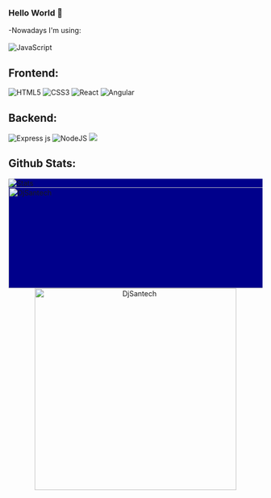 ### Hello World 👋
-Nowadays I'm using:</br></br>
![JavaScript](https://img.shields.io/badge/javascript-%23323330.svg?style=for-the-badge&logo=javascript&logoColor=%23F7DF1E)  
## Frontend:
![HTML5](https://img.shields.io/badge/html5-%23E34F26.svg?style=for-the-badge&logo=html5&logoColor=white) ![CSS3](https://img.shields.io/badge/css3-%231572B6.svg?style=for-the-badge&logo=css3&logoColor=white)  ![React](https://img.shields.io/badge/react-%2320232a.svg?style=for-the-badge&logo=react&logoColor=%2361DAFB)  ![Angular](https://img.shields.io/badge/Angular-DD0031?style=for-the-badge&logo=angular&logoColor=white)

## Backend:
![Express js](https://img.shields.io/badge/Express.js-000000?style=for-the-badge&logo=express&logoColor=white) ![NodeJS](https://img.shields.io/badge/node.js-6DA55F?style=for-the-badge&logo=node.js&logoColor=white) 
<img src="https://img.shields.io/badge/NODEMON-%23323330.svg?style=for-the-badge&logo=nodemon&logoColor=red">
## <b>Github Stats</b>:
<div align="left" style="background-color: #00008B" >
 <img src="https://github-readme-stats.vercel.app/api?username=DjSantech&count_private=true&show_icons=true&theme=dracula&include_all_commits=true" alt="Stats" />
   
 <img src="https://github-profile-summary-cards.vercel.app/api/cards/profile-details?username=DjSantech&theme=dracula&hide_border=true" width="525" height="200" alt="DjSantech"/>

  </div>
  <div align="center">
   
  <img src="https://github-profile-trophy.vercel.app/?username=DjSantech&theme=dracula&column=3"  width="400" alt="DjSantech"/>
  
   </div>
<!--
**DjSantech/DjSantech** is a ✨ _special_ ✨ repository because its `README.md` (this file) appears on your GitHub profile.

Here are some ideas to get you started:

- 🔭 I’m currently working on ...
- 🌱 I’m currently learning ...
- 👯 I’m looking to collaborate on ...
- 🤔 I’m looking for help with ...
- 💬 Ask me about ...
- 📫 How to reach me: ...
- 😄 Pronouns: ...
- ⚡ Fun fact: ...
-->

